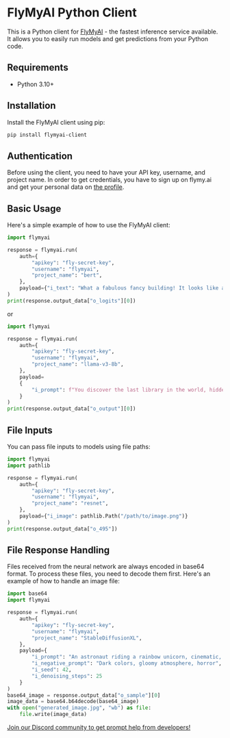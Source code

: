 # FlyMyAI Python Client

This is a Python client for [FlyMyAI](https://flymy.ai) - the fastest inference service available. It allows you to easily run models and get predictions from your Python code.

## Requirements

- Python 3.10+

## Installation

Install the FlyMyAI client using pip:

```sh
pip install flymyai-client
```

## Authentication
Before using the client, you need to have your API key, username, and project name. In order to get credentials, you have to sign up on flymy.ai and get your personal data on [the profile](https://app.flymy.ai/profile).

## Basic Usage
Here's a simple example of how to use the FlyMyAI client:

```python
import flymyai

response = flymyai.run(
    auth={
        "apikey": "fly-secret-key",
        "username": "flymyai",
        "project_name": "bert",
    },
    payload={"i_text": "What a fabulous fancy building! It looks like a palace!"}
)
print(response.output_data["o_logits"][0])
```
or 
```python
import flymyai

response = flymyai.run(
    auth={
        "apikey": "fly-secret-key",
        "username": "flymyai",
        "project_name": "llama-v3-8b",
    },
    payload=
    {
        "i_prompt": f"You discover the last library in the world, hidden in a forgotten city. What secrets does it hold, and why is it protected by ancient guardians?"
    }
)
print(response.output_data["o_output"][0])
```

## File Inputs
You can pass file inputs to models using file paths:

```python
import flymyai
import pathlib

response = flymyai.run(
    auth={
        "apikey": "fly-secret-key",
        "username": "flymyai",
        "project_name": "resnet",
    },
    payload={"i_image": pathlib.Path("/path/to/image.png")}
)
print(response.output_data["o_495"])
```


## File Response Handling
Files received from the neural network are always encoded in base64 format. To process these files, you need to decode them first. Here's an example of how to handle an image file:

```python
import base64
import flymyai

response = flymyai.run(
    auth={
        "apikey": "fly-secret-key",
        "username": "flymyai",
        "project_name": "StableDiffusionXL",
    },
    payload={
        "i_prompt": "An astronaut riding a rainbow unicorn, cinematic, dramatic, photorealistic",
        "i_negative_prompt": "Dark colors, gloomy atmosphere, horror",
        "i_seed": 42,
        "i_denoising_steps": 25
    }
)
base64_image = response.output_data["o_sample"][0]
image_data = base64.b64decode(base64_image)
with open("generated_image.jpg", "wb") as file:
    file.write(image_data)
```

[Join our Discord community to get prompt help from developers! ](https://discord.gg/YehQrXWtUY)